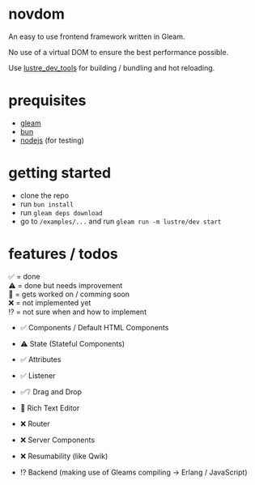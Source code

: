 # novdom

An easy to use frontend framework written in Gleam.

No use of a virtual DOM to ensure the best performance possible.

Use [lustre_dev_tools](https://hexdocs.pm/lustre_dev_tools/index.html) for building / bundling and hot reloading.

# prequisites

- [gleam](https://gleam.run/getting-started/installing/)
- [bun](https://bun.sh/docs/installation)
- [nodejs](https://nodejs.org/en/download/prebuilt-installer) (for testing)

# getting started

- clone the repo
- run `bun install`
- run `gleam deps download`
- go to `/examples/...` and run `gleam run -m lustre/dev start`

# features / todos

✅ = done \
⚠️ = done but needs improvement \
💼 = gets worked on / comming soon \
❌ = not implemented yet \
⁉️ = not sure when and how to implement

- ✅ Components / Default HTML Components
- ⚠️ State (Stateful Components)
- ✅ Attributes
- ✅ Listener
- ✅❔ Drag and Drop
- 💼 Rich Text Editor
- ❌ Router
- ❌ Server Components
- ❌ Resumability (like Qwik)

- ⁉️ Backend (making use of Gleams compiling → Erlang / JavaScript)